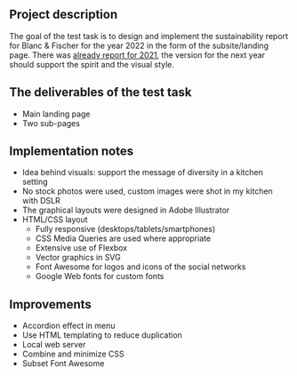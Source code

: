 ## Project description

The goal of the test task is to design and implement the
sustainability report for Blanc & Fischer for the year 2022 in the
form of the subsite/landing page.
There was [already report for
2021](https://sustainability.blanc-fischer.com/), the version for the
next year should support the spirit and the visual style.

## The deliverables of the test task
- Main landing page
- Two sub-pages

## Implementation notes
- Idea behind visuals: support the message of diversity in a kitchen setting
- No stock photos were used, custom images were shot in my kitchen with DSLR
- The graphical layouts were designed in Adobe Illustrator
- HTML/CSS layout
    - Fully responsive (desktops/tablets/smartphones)
    - CSS Media Queries are used where appropriate
    - Extensive use of Flexbox
    - Vector graphics in SVG
    - Font Awesome for logos and icons of the social networks
    - Google Web fonts for custom fonts

## Improvements
- Accordion effect in menu
- Use HTML templating to reduce duplication
- Local web server
- Combine and minimize CSS
- Subset Font Awesome
